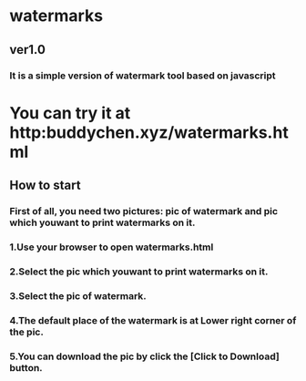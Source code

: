 # watermarks
## ver1.0
### It is a simple version of watermark tool based on javascript
# You can try it at http:buddychen.xyz/watermarks.html
## How to start
### First of all, you need two pictures: pic of watermark and pic which youwant to print watermarks on it.
### 1.Use your browser to open watermarks.html
### 2.Select the pic which youwant to print watermarks on it.
### 3.Select the pic of watermark.
### 4.The default place of the watermark is at Lower right corner of the pic.
### 5.You can download the pic by click the [Click to Download] button.
